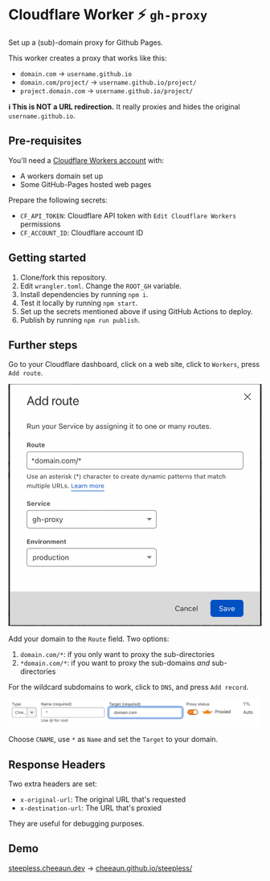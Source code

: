 Cloudflare Worker ⚡ `gh-proxy`
===

Set up a (sub)-domain proxy for Github Pages.

This worker creates a proxy that works like this:

- `domain.com` → `username.github.io`
- `domain.com/project/` → `username.github.io/project/`
- `project.domain.com` → `username.github.io/project/`

**ℹ️ This is NOT a URL redirection.** It really proxies and hides the original `username.github.io`.

Pre-requisites
---

You'll need a [Cloudflare Workers account](https://dash.cloudflare.com/sign-up/workers) with:

- A workers domain set up
- Some GitHub-Pages hosted web pages

Prepare the following secrets:

- `CF_API_TOKEN`: Cloudflare API token with `Edit Cloudflare Workers` permissions
- `CF_ACCOUNT_ID`: Cloudflare account ID

Getting started
---

1. Clone/fork this repository.
2. Edit `wrangler.toml`. Change the `ROOT_GH` variable.
3. Install dependencies by running `npm i`.
4. Test it locally by running `npm start`.
5. Set up the secrets mentioned above if using GitHub Actions to deploy.
6. Publish by running `npm run publish`.

Further steps
---

Go to your Cloudflare dashboard, click on a web site, click to `Workers`, press `Add route`.

![Add route](screenshots/cf-add-route.png)

Add your domain to the `Route` field. Two options:

1. `domain.com/*`: if you only want to proxy the sub-directories
2. `*domain.com/*`: if you want to proxy the sub-domains *and* sub-directories

For the wildcard subdomains to work, click to `DNS`, and press `Add record`.

![Add record](screenshots/cf-add-record.png)

Choose `CNAME`, use `*` as `Name` and set the `Target` to your domain.

Response Headers
---

Two extra headers are set:

- `x-original-url`: The original URL that's requested
- `x-destination-url`: The URL that's proxied

They are useful for debugging purposes.

Demo
---

[steepless.cheeaun.dev](https://steepless.cheeaun.dev) → [cheeaun.github.io/steepless/](https://cheeaun.github.io/steepless/)
